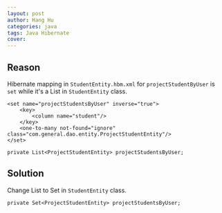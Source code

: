 ```yaml
---
layout: post
author: Hang Hu
categories: java
tags: Java Hibernate 
cover: 
---
```


## Reason

Hibernate mapping in `StudentEntity.hbm.xml` for `projectStudentByUser` is `set` while it's a List in `StudentEntity` class.
```
<set name="projectStudentsByUser" inverse="true">
    <key>
        <column name="student"/>
    </key>
    <one-to-many not-found="ignore" class="com.general.dao.entity.ProjectStudentEntity"/>
</set>
```
```
private List<ProjectStudentEntity> projectStudentsByUser;
```
## Solution

Change List to Set in `StudentEntity` class.
```
private Set<ProjectStudentEntity> projectStudentsByUser;
```
